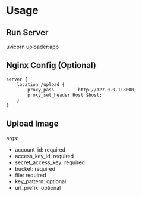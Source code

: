 # Usage
## Run Server
uvicorn uploader:app

## Nginx Config (Optional)
```
server {
    location /upload {
        proxy_pass         http://127.0.0.1:8000;
        proxy_set_header Host $host;
    }
}
```

## Upload Image
args:
- account_id: required
- access_key_id: required
- secret_access_key: required
- bucket: required
- file: required
- key_pattern: optional
- url_prefix: optional

